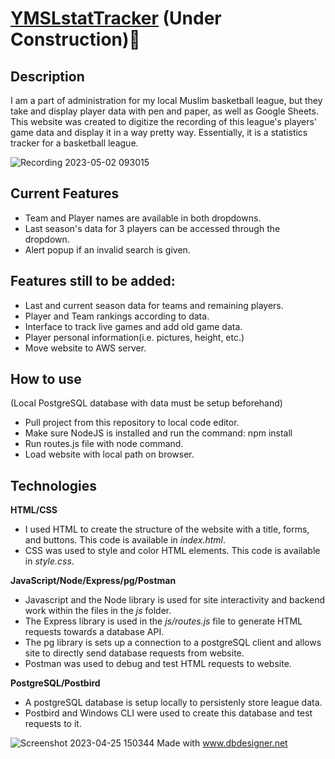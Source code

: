 # [YMSLstatTracker](https://htmlpreview.github.io/?https://github.com/rayyansarkhot/YMSLstatTracker/blob/main/index.html) (Under Construction)🚧

## Description
I am a part of administration for my local Muslim basketball league, but they take and display player data with pen and paper, as well as Google Sheets. This website was created to digitize the recording of this league's players' game data and display it in a way pretty way. Essentially, it is a statistics tracker for a basketball league.

![Recording 2023-05-02 093015](https://user-images.githubusercontent.com/97762157/235682750-58246104-5ec9-4b7c-a499-1ba3698924e6.gif)

## Current Features
- Team and Player names are available in both dropdowns.
- Last season's data for 3 players can be accessed through the dropdown.
- Alert popup if an invalid search is given.

## Features still to be added:
- Last and current season data for teams and remaining players.
- Player and Team rankings according to data.
- Interface to track live games and add old game data.
- Player personal information(i.e. pictures, height, etc.)
- Move website to AWS server.

## How to use
(Local PostgreSQL database with data must be setup beforehand)
- Pull project from this repository to local code editor.
- Make sure NodeJS is installed and run the command: npm install
- Run routes.js file with node command.
- Load website with local path on browser.

## Technologies
**HTML/CSS**
- I used HTML to create the structure of the website with a title, forms, and buttons. This code is available in *index.html*. 
- CSS was used to style and color HTML elements. This code is available in *style.css*.

**JavaScript/Node/Express/pg/Postman**
- Javascript and the Node library is used for site interactivity and backend work within the files in the _js_ folder. 
- The Express library is used in the _js/routes.js_ file to generate HTML requests towards a database API.
- The pg library is sets up a connection to a postgreSQL client and allows site to directly send database requests from website.
- Postman was used to debug and test HTML requests to website.

**PostgreSQL/Postbird**
- A postgreSQL database is setup locally to persistenly store league data.
- Postbird and Windows CLI were used to create this database and test requests to it.

![Screenshot 2023-04-25 150344](https://user-images.githubusercontent.com/97762157/235682071-3ca7d713-b77c-4685-ba81-a2fddc95b182.png)
Made with www.dbdesigner.net
